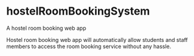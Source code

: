 # hostelRoomBookingSystem
A hostel room booking web app
<!--pushing  -->
Hostel room booking web app will automatically allow students and staff members to access the room booking service without any hassle.
